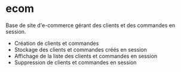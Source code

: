 # ecom
Base de site d'e-commerce gérant des clients et des commandes en session.
- Création de clients et commandes
- Stockage des clients et commandes créés en session
- Affichage de la liste des clients et commandes en session
- Suppression de clients et commandes en session
